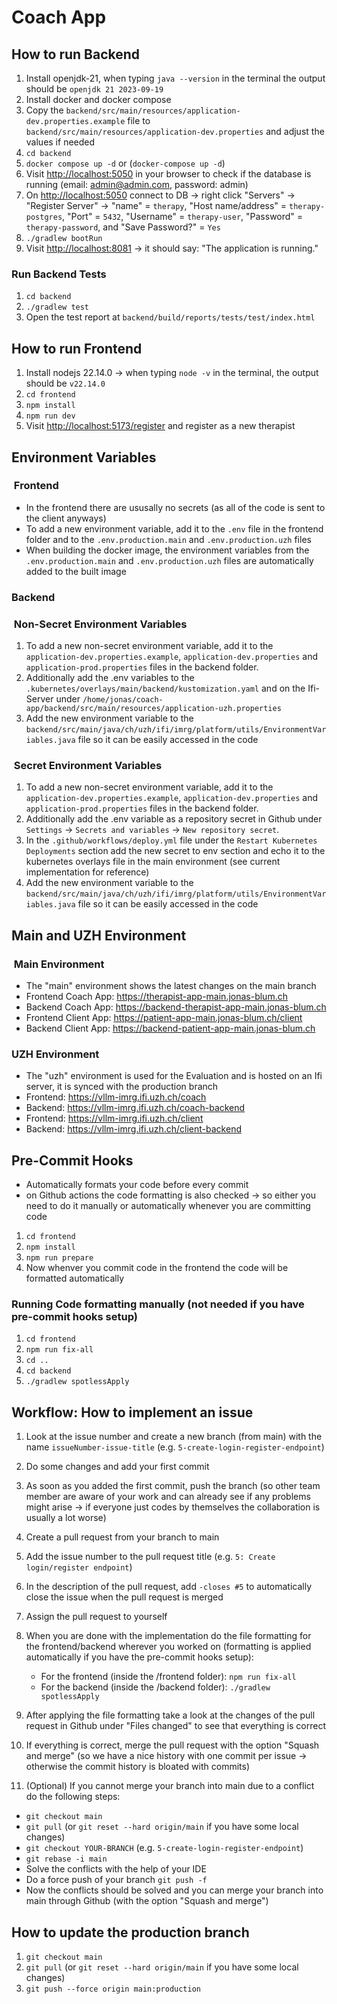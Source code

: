# Coach App

## How to run Backend

1. Install openjdk-21, when typing `java --version` in the terminal the output should be `openjdk 21 2023-09-19`
2. Install docker and docker compose
3. Copy the `backend/src/main/resources/application-dev.properties.example` file to `backend/src/main/resources/application-dev.properties` and adjust the values if needed
4. `cd backend`
5. `docker compose up -d` or (`docker-compose up -d`)
6. Visit <http://localhost:5050> in your browser to check if the database is running (email: <admin@admin.com>, password: admin)
7. On <http://localhost:5050> connect to DB -> right click "Servers" -> "Register Server" -> "name" = `therapy`, "Host name/address" = `therapy-postgres`, "Port" = `5432`, "Username" = `therapy-user`, "Password" = `therapy-password`, and "Save Password?" = `Yes`
8. `./gradlew bootRun`
9. Visit <http://localhost:8081> -> it should say: "The application is running."

### Run Backend Tests
1. `cd backend`
2. `./gradlew test`
3. Open the test report at `backend/build/reports/tests/test/index.html`

## How to run Frontend

1. Install nodejs 22.14.0 -> when typing `node -v` in the terminal, the output should be `v22.14.0`
2. `cd frontend`
3. `npm install`
4. `npm run dev`
5. Visit <http://localhost:5173/register> and register as a new therapist

## Environment Variables

###  Frontend

- In the frontend there are ususally no secrets (as all of the code is sent to the client anyways)
- To add a new environment variable, add it to the `.env` file in the frontend folder and to the `.env.production.main` and `.env.production.uzh` files
- When building the docker image, the environment variables from the `.env.production.main` and `.env.production.uzh` files are automatically added to the built image

### Backend

###  Non-Secret Environment Variables

1. To add a new non-secret environment variable, add it to the `application-dev.properties.example`, `application-dev.properties` and `application-prod.properties` files in the backend folder.
2. Additionally add the .env variables to the `.kubernetes/overlays/main/backend/kustomization.yaml` and on the Ifi-Server under `/home/jonas/coach-app/backend/src/main/resources/application-uzh.properties`
3. Add the new environment variable to the `backend/src/main/java/ch/uzh/ifi/imrg/platform/utils/EnvironmentVariables.java` file so it can be easily accessed in the code

###  Secret Environment Variables

1. To add a new non-secret environment variable, add it to the `application-dev.properties.example`, `application-dev.properties` and `application-prod.properties` files in the backend folder.
2. Additionally add the .env variable as a repository secret in Github under `Settings` -> `Secrets and variables` -> `New repository secret`.
3. In the `.github/workflows/deploy.yml` file under the `Restart Kubernetes Deployments` section add the new secret to env section and echo it to the kubernetes overlays file in the main environment (see current implementation for reference)
4. Add the new environment variable to the `backend/src/main/java/ch/uzh/ifi/imrg/platform/utils/EnvironmentVariables.java` file so it can be easily accessed in the code

## Main and UZH Environment

###  Main Environment

- The "main" environment shows the latest changes on the main branch
- Frontend Coach App: <https://therapist-app-main.jonas-blum.ch>
- Backend Coach App: <https://backend-therapist-app-main.jonas-blum.ch>
- Frontend Client App: <https://patient-app-main.jonas-blum.ch/client>
- Backend Client App: <https://backend-patient-app-main.jonas-blum.ch>

### UZH Environment

- The "uzh" environment is used for the Evaluation and is hosted on an Ifi server, it is synced with the production branch
- Frontend: <https://vllm-imrg.ifi.uzh.ch/coach>
- Backend: <https://vllm-imrg.ifi.uzh.ch/coach-backend>
- Frontend: <https://vllm-imrg.ifi.uzh.ch/client>
- Backend: <https://vllm-imrg.ifi.uzh.ch/client-backend>

## Pre-Commit Hooks

- Automatically formats your code before every commit
- on Github actions the code formatting is also checked -> so either you need to do it manually or automatically whenever you are committing code

1. `cd frontend`
2. `npm install`
3. `npm run prepare`
4. Now whenver you commit code in the frontend the code will be formatted automatically

### Running Code formatting manually (not needed if you have pre-commit hooks setup)

1. `cd frontend`
2. `npm run fix-all`
3. `cd ..`
4. `cd backend`
5. `./gradlew spotlessApply`

## Workflow: How to implement an issue

1. Look at the issue number and create a new branch (from main) with the name `issueNumber-issue-title` (e.g. `5-create-login-register-endpoint`)
2. Do some changes and add your first commit
3. As soon as you added the first commit, push the branch (so other team member are aware of your work and can already see if any problems might arise -> if everyone just codes by themselves the collaboration is usually a lot worse)
4. Create a pull request from your branch to main
5. Add the issue number to the pull request title (e.g. `5: Create login/register endpoint`)
6. In the description of the pull request, add `-closes #5` to automatically close the issue when the pull request is merged
7. Assign the pull request to yourself
8. When you are done with the implementation do the file formatting for the frontend/backend wherever you worked on (formatting is applied automatically if you have the pre-commit hooks setup):

   - For the frontend (inside the /frontend folder): `npm run fix-all`
   - For the backend (inside the /backend folder): `./gradlew spotlessApply`

9. After applying the file formatting take a look at the changes of the pull request in Github under "Files changed" to see that everything is correct
10. If everything is correct, merge the pull request with the option "Squash and merge" (so we have a nice history with one commit per issue -> otherwise the commit history is bloated with commits)
11. (Optional) If you cannot merge your branch into main due to a conflict do the following steps:

- `git checkout main`
- `git pull` (or `git reset --hard origin/main` if you have some local changes)
- `git checkout YOUR-BRANCH` (e.g. `5-create-login-register-endpoint`)
- `git rebase -i main`
- Solve the conflicts with the help of your IDE
- Do a force push of your branch `git push -f`
- Now the conflicts should be solved and you can merge your branch into main through Github (with the option "Squash and merge")

## How to update the production branch

1. `git checkout main`
2. `git pull` (or `git reset --hard origin/main` if you have some local changes)
3. `git push --force origin main:production`

